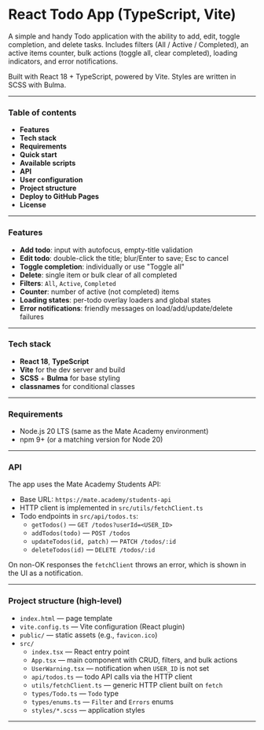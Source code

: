# React Todo App (TypeScript, Vite)

A simple and handy Todo application with the ability to add, edit, toggle completion, and delete tasks. Includes filters (All / Active / Completed), an active items counter, bulk actions (toggle all, clear completed), loading indicators, and error notifications.

Built with React 18 + TypeScript, powered by Vite. Styles are written in SCSS with Bulma.

---

### Table of contents
- **Features**
- **Tech stack**
- **Requirements**
- **Quick start**
- **Available scripts**
- **API**
- **User configuration**
- **Project structure**
- **Deploy to GitHub Pages**
- **License**

---

### Features
- **Add todo**: input with autofocus, empty-title validation
- **Edit todo**: double-click the title; blur/Enter to save; Esc to cancel
- **Toggle completion**: individually or use "Toggle all"
- **Delete**: single item or bulk clear of all completed
- **Filters**: `All`, `Active`, `Completed`
- **Counter**: number of active (not completed) items
- **Loading states**: per-todo overlay loaders and global states
- **Error notifications**: friendly messages on load/add/update/delete failures

---

### Tech stack
- **React 18**, **TypeScript**
- **Vite** for the dev server and build
- **SCSS** + **Bulma** for base styling
- **classnames** for conditional classes

---

### Requirements
- Node.js 20 LTS (same as the Mate Academy environment)
- npm 9+ (or a matching version for Node 20)

---

### API
The app uses the Mate Academy Students API:
- Base URL: `https://mate.academy/students-api`
- HTTP client is implemented in `src/utils/fetchClient.ts`
- Todo endpoints in `src/api/todos.ts`:
  - `getTodos()` — `GET /todos?userId=<USER_ID>`
  - `addTodos(todo)` — `POST /todos`
  - `updateTodos(id, patch)` — `PATCH /todos/:id`
  - `deleteTodos(id)` — `DELETE /todos/:id`

On non-OK responses the `fetchClient` throws an error, which is shown in the UI as a notification.

---

### Project structure (high-level)
- `index.html` — page template
- `vite.config.ts` — Vite configuration (React plugin)
- `public/` — static assets (e.g., `favicon.ico`)
- `src/`
  - `index.tsx` — React entry point
  - `App.tsx` — main component with CRUD, filters, and bulk actions
  - `UserWarning.tsx` — notification when `USER_ID` is not set
  - `api/todos.ts` — todo API calls via the HTTP client
  - `utils/fetchClient.ts` — generic HTTP client built on `fetch`
  - `types/Todo.ts` — `Todo` type
  - `types/enums.ts` — `Filter` and `Errors` enums
  - `styles/*.scss` — application styles

---


